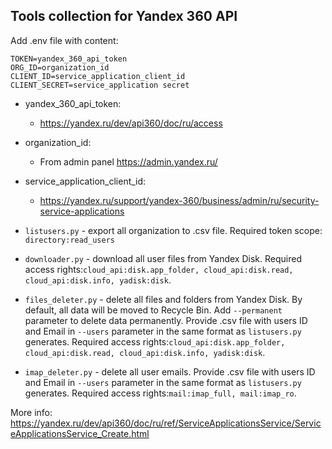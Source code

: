 ## Tools collection for Yandex 360 API

Add .env file with content:

```
TOKEN=yandex_360_api_token
ORG_ID=organization_id
CLIENT_ID=service_application_client_id
CLIENT_SECRET=service_application secret
```

- yandex_360_api_token:
  - https://yandex.ru/dev/api360/doc/ru/access
- organization_id:
  - From admin panel https://admin.yandex.ru/
- service_application_client_id: 
  - https://yandex.ru/support/yandex-360/business/admin/ru/security-service-applications



- `listusers.py` - export all organization to .csv file. Required token scope: `directory:read_users` 
- `downloader.py` - download all user files from Yandex Disk. Required access rights:`cloud_api:disk.app_folder, cloud_api:disk.read, cloud_api:disk.info, yadisk:disk`.
- `files_deleter.py` - delete all files and folders from Yandex Disk. By default, all data will be moved
to Recycle Bin. Add `--permanent` parameter to delete data permanently. Provide .csv file with users ID
and Email in `--users` parameter
in the same format as `listusers.py` generates. Required access rights:`cloud_api:disk.app_folder, cloud_api:disk.read, cloud_api:disk.info, yadisk:disk`.
- `imap_deleter.py` - delete all user emails. Provide .csv file with users ID and Email in `--users` parameter
in the same format as `listusers.py` generates. Required access rights:`mail:imap_full, mail:imap_ro`.


More info: https://yandex.ru/dev/api360/doc/ru/ref/ServiceApplicationsService/ServiceApplicationsService_Create.html
 
